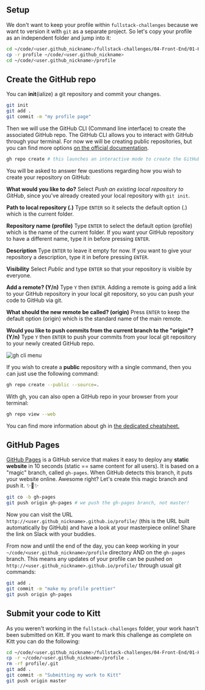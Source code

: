 ## Setup

We don't want to keep your profile within `fullstack-challenges` because we want to version it with `git` as a separate project. So let's copy your profile as an independent folder and jump into it:

```bash
cd ~/code/<user.github_nickname>/fullstack-challenges/04-Front-End/01-HTML-and-CSS/04-Responsive-profile
cp -r profile ~/code/<user.github_nickname>
cd ~/code/<user.github_nickname>/profile
```

## Create the GitHub repo

You can **init**(ialize) a git repository and commit your changes.

```bash
git init
git add .
git commit -m "my profile page"
```

Then we will use the GitHub CLI (Command line interface) to create the associated GitHub repo. The GitHub CLI allows you to interact with GitHub through your terminal. For now we will be creating public repositories, but you can find more options [on the official documentation](https://cli.github.com/manual/).

```bash
gh repo create # this launches an interactive mode to create the GitHub repo
```
You will be asked to answer few questions regarding how you wish to create your repository on GitHub:

**What would you like to do?**
Select _Push an existing local repository to GitHub_, since you've already created your local repository with `git init`.

**Path to local repository (.)**
Type `ENTER` so it selects the default option (.) which is the current folder.

**Repository name (profile)**
Type `ENTER` to select the default option (profile) which is the name of the current folder. If you want your GitHub repository to have a different name, type it in before pressing `ENTER`.

**Description**
Type `ENTER` to leave it empty for now. If you want to give your repository a description, type it in before pressing `ENTER`.

**Visibility**
Select _Public_ and type `ENTER` so that your repository is visible by everyone.

**Add a remote? (Y/n)**
Type `Y` then `ENTER`. Adding a remote is going add a link to your GitHub repository in your local git repository, so you can push your code to GitHub via git.

**What should the new remote be called? (origin)**
Press `ENTER` to keep the default option (origin) which is the standard name of the main remote.

**Would you like to push commits from the current branch to the "origin"? (Y/n)**
Type `Y` then `ENTER` to push your commits from your local git repository to your newly created GitHub repo.

![gh cli menu](https://github.com/lewagon/fullstack-images/blob/master/frontend/gh-repo-create.png?raw=true)

If you wish to create a **public** repository with a single command, then you can just use the following command:

```bash
gh repo create --public --source=.
```

With gh, you can also open a GitHub repo in your browser from your terminal:

```bash
gh repo view --web
```

You can find more information about gh in [the dedicated cheatsheet.](https://kitt.lewagon.com/knowledge/cheatsheets/gh_cli)

## GitHub Pages

[GitHub Pages](https://pages.github.com/) is a GitHub service that makes it easy to deploy any **static website** in 10 seconds (static == same content for all users). It is based on a "magic" branch, called `gh-pages`. When GitHub detects this branch, it puts your website online. Awesome right? Let's create this magic branch and push it. ✨🌿✨

```bash
git co -b gh-pages
git push origin gh-pages # we push the gh-pages branch, not master!
```

Now you can visit the URL `http://<user.github_nickname>.github.io/profile/` (this is the URL built automatically by GitHub) and have a look at your masterpiece online! Share the link on Slack with your buddies.

From now and until the end of the day, you can keep working in your `~/code/<user.github_nickname>/profile` directory AND on the `gh-pages` branch. This means any updates of your profile can be pushed on `http://<user.github_nickname>.github.io/profile/` through usual git commands:

```bash
git add .
git commit -m "make my profile prettier"
git push origin gh-pages
```

## Submit your code to Kitt

As you weren't working in the `fullstack-challenges` folder, your work hasn't been submitted on Kitt. If you want to mark this challenge as complete on Kitt you can do the following:

```bash
cd ~/code/<user.github_nickname>/fullstack-challenges/04-Front-End/01-HTML-and-CSS/05-Push-on-Github-Pages
cp -r ~/code/<user.github_nickname>/profile .
rm -rf profile/.git
git add .
git commit -m "Submitting my work to Kitt"
git push origin master
```

